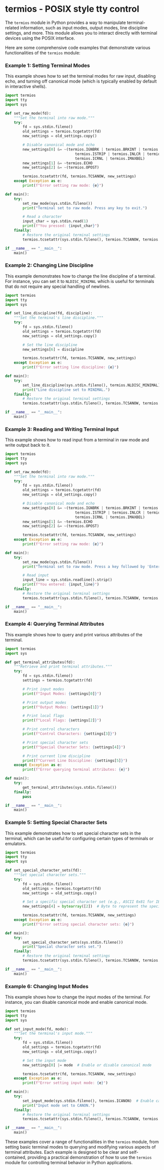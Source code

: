 # termios - POSIX style tty control

The `termios` module in Python provides a way to manipulate terminal-related information, such as input modes, output modes, line discipline settings, and more. This module allows you to interact directly with terminal devices using the POSIX interface.

Here are some comprehensive code examples that demonstrate various functionalities of the `termios` module:

### Example 1: Setting Terminal Modes

This example shows how to set the terminal modes for raw input, disabling echo, and turning off canonical mode (which is typically enabled by default in interactive shells).

```python
import termios
import tty
import sys

def set_raw_mode(fd):
    """Set the terminal into raw mode."""
    try:
        fd = sys.stdin.fileno()
        old_settings = termios.tcgetattr(fd)
        new_settings = old_settings.copy()

        # Disable canonical mode and echo
        new_settings[0] &= ~(termios.IGNBRK | termios.BRKINT | termios.PARMRK |
                                termios.ISTRIP | termios.INLCR | termios. IGNCR |
                                termios.ICRNL | termios.IMAXBEL)
        new_settings[1] &= ~termios.ECHO
        new_settings[2] &= ~(termios.OPOST)

        termios.tcsetattr(fd, termios.TCSANOW, new_settings)
    except Exception as e:
        print(f"Error setting raw mode: {e}")

def main():
    try:
        set_raw_mode(sys.stdin.fileno())
        print("Terminal set to raw mode. Press any key to exit.")

        # Read a character
        input_char = sys.stdin.read(1)
        print(f"You pressed: {input_char}")
    finally:
        # Restore the original terminal settings
        termios.tcsetattr(sys.stdin.fileno(), termios.TCSANOW, termios.tcgetattr(sys.stdin.fileno()))

if __name__ == "__main__":
    main()
```

### Example 2: Changing Line Discipline

This example demonstrates how to change the line discipline of a terminal. For instance, you can set it to `NLDISC_MINIMAL` which is useful for terminals that do not require any special handling of newlines.

```python
import termios
import tty
import sys

def set_line_discipline(fd, discipline):
    """Set the terminal's line discipline."""
    try:
        fd = sys.stdin.fileno()
        old_settings = termios.tcgetattr(fd)
        new_settings = old_settings.copy()

        # Set the line discipline
        new_settings[6] = discipline

        termios.tcsetattr(fd, termios.TCSANOW, new_settings)
    except Exception as e:
        print(f"Error setting line discipline: {e}")

def main():
    try:
        set_line_discipline(sys.stdin.fileno(), termios.NLDISC_MINIMAL)
        print("Line discipline set to MINIMAL.")
    finally:
        # Restore the original terminal settings
        termios.tcsetattr(sys.stdin.fileno(), termios.TCSANOW, termios.tcgetattr(sys.stdin.fileno()))

if __name__ == "__main__":
    main()
```

### Example 3: Reading and Writing Terminal Input

This example shows how to read input from a terminal in raw mode and write output back to it.

```python
import termios
import tty
import sys

def set_raw_mode(fd):
    """Set the terminal into raw mode."""
    try:
        fd = sys.stdin.fileno()
        old_settings = termios.tcgetattr(fd)
        new_settings = old_settings.copy()

        # Disable canonical mode and echo
        new_settings[0] &= ~(termios.IGNBRK | termios.BRKINT | termios.PARMRK |
                                termios.ISTRIP | termios.INLCR | termios. IGNCR |
                                termios.ICRNL | termios.IMAXBEL)
        new_settings[1] &= ~termios.ECHO
        new_settings[2] &= ~(termios.OPOST)

        termios.tcsetattr(fd, termios.TCSANOW, new_settings)
    except Exception as e:
        print(f"Error setting raw mode: {e}")

def main():
    try:
        set_raw_mode(sys.stdin.fileno())
        print("Terminal set to raw mode. Press a key followed by 'Enter'.")

        # Read input
        input_line = sys.stdin.readline().strip()
        print(f"You entered: {input_line}")
    finally:
        # Restore the original terminal settings
        termios.tcsetattr(sys.stdin.fileno(), termios.TCSANOW, termios.tcgetattr(sys.stdin.fileno()))

if __name__ == "__main__":
    main()
```

### Example 4: Querying Terminal Attributes

This example shows how to query and print various attributes of the terminal.

```python
import termios
import sys

def get_terminal_attributes(fd):
    """Retrieve and print terminal attributes."""
    try:
        fd = sys.stdin.fileno()
        settings = termios.tcgetattr(fd)

        # Print input modes
        print(f"Input Modes: {settings[0]}")

        # Print output modes
        print(f"Output Modes: {settings[1]}")

        # Print local flags
        print(f"Local Flags: {settings[2]}")

        # Print control characters
        print(f"Control Characters: {settings[3]}")

        # Print special character sets
        print(f"Special Character Sets: {settings[4]}")

        # Print current line discipline
        print(f"Current Line Discipline: {settings[5]}")
    except Exception as e:
        print(f"Error querying terminal attributes: {e}")

def main():
    try:
        get_terminal_attributes(sys.stdin.fileno())
    finally:
        pass

if __name__ == "__main__":
    main()
```

### Example 5: Setting Special Character Sets

This example demonstrates how to set special character sets in the terminal, which can be useful for configuring certain types of terminals or emulators.

```python
import termios
import tty
import sys

def set_special_character_sets(fd):
    """Set special character sets."""
    try:
        fd = sys.stdin.fileno()
        old_settings = termios.tcgetattr(fd)
        new_settings = old_settings.copy()

        # Set a specific special character set (e.g., ASCII 0x81 for IBM PC compatibility)
        new_settings[4] = bytearray([2])  # Byte to represent the special character set

        termios.tcsetattr(fd, termios.TCSANOW, new_settings)
    except Exception as e:
        print(f"Error setting special character sets: {e}")

def main():
    try:
        set_special_character_sets(sys.stdin.fileno())
        print("Special character sets set.")
    finally:
        # Restore the original terminal settings
        termios.tcsetattr(sys.stdin.fileno(), termios.TCSANOW, termios.tcgetattr(sys.stdin.fileno()))

if __name__ == "__main__":
    main()
```

### Example 6: Changing Input Modes

This example shows how to change the input modes of the terminal. For instance, you can disable canonical mode and enable canonical mode.

```python
import termios
import tty
import sys

def set_input_mode(fd, mode):
    """Set the terminal's input mode."""
    try:
        fd = sys.stdin.fileno()
        old_settings = termios.tcgetattr(fd)
        new_settings = old_settings.copy()

        # Set the input mode
        new_settings[0] |= mode  # Enable or disable canonical mode

        termios.tcsetattr(fd, termios.TCSANOW, new_settings)
    except Exception as e:
        print(f"Error setting input mode: {e}")

def main():
    try:
        set_input_mode(sys.stdin.fileno(), termios.ICANON)  # Enable canonical mode
        print("Input mode set to CANON.")
    finally:
        # Restore the original terminal settings
        termios.tcsetattr(sys.stdin.fileno(), termios.TCSANOW, termios.tcgetattr(sys.stdin.fileno()))

if __name__ == "__main__":
    main()
```

These examples cover a range of functionalities in the `termios` module, from setting basic terminal modes to querying and modifying various aspects of terminal attributes. Each example is designed to be clear and self-contained, providing a practical demonstration of how to use the `termios` module for controlling terminal behavior in Python applications.
